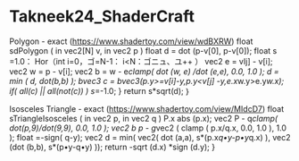# Takneek24_ShaderCraft
Polygon - exact (https://www.shadertoy.com/view/wdBXRW)
float
sdPolygon ( in vec2[N] v,
in vec2 p )
float d = dot (p-v[0], p-v[0]);
float s =1.0：
Hor（int i=0，ゴ=N-1：
i<N：ゴニュ、ユ++ ）
vec2 e = vIj] - v[i];
vec2 w =
p - v[i];
vec2 b = w - e*clamp(
dot (w, e) /dot (e,e), 0.0, 1.0 );
d = min ( d, dot(b,b) );
bvec3 c = bvec3(p.y>=v[i]-y,p.y<v[j] -y,e.x*w.y>e.y*w.x);
if( all(c) || all(not(c)) ) s*=-1.0;
}
return
s*sqrt(d);
｝




Isosceles Triangle - exact (https://www.shadertoy.com/view/MIdcD7)
float sTriangleIsosceles ( in vec2 p, in vec2 q )
P.x
abs (p.x);
vec2
P - q*clamp( dot(p,9)/dot(9,9), 0.0, 1.0 );
vec2
b
p - g*vec2 ( clamp ( p.x/q.x, 0.0, 1.0 ), 1.0 );
float
=-sign( q-y);
vec2
d = min( vec2( dot (a,a), s*(p.x*q•y-p•y*q.x) ),
vec2 (dot (b,b), s*(p•y-q•y) ));
return -sqrt (d.x) *sign (d.y);
}

